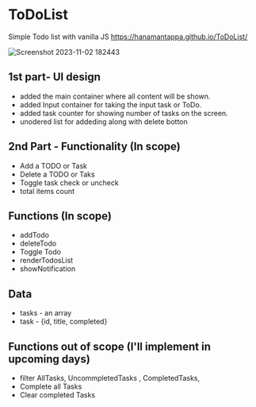 # ToDoList
Simple Todo list with vanilla JS 
https://hanamantappa.github.io/ToDoList/

![Screenshot 2023-11-02 182443](https://github.com/HANAMANTAPPA/ToDoList/assets/48180907/71a2de31-83af-4a64-8044-80e122b036e3)

## 1st part- UI design
   * added the main container where all content will be shown. 
   * added Input container for taking the input task or ToDo. 
   * added task counter for showing number of tasks on the screen. 
   * unodered list for addeding along with delete botton

## 2nd Part - Functionality (In scope)
   - Add a TODO or Task
   - Delete a TODO or Taks
   - Toggle task check or uncheck
   - total items count 
## Functions (In scope)
   - addTodo
   - deleteTodo
   - Toggle Todo
   - renderTodosList
   - showNotification
## Data
   - tasks - an array 
   - task - {id, title, completed}
## Functions out of scope (I'll implement in upcoming days)
  - filter AllTasks, UncommpletedTasks , CompletedTasks,
  - Complete all Tasks
  - Clear completed Tasks

    
